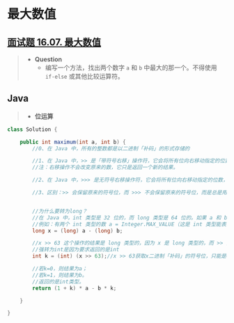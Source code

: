 # 最大数值

## [面试题 16.07. 最大数值](https://leetcode.cn/problems/maximum-lcci/)

> - **Question**
>   - 编写一个方法，找出两个数字 `a` 和 `b` 中最大的那一个。不得使用 `if-else` 或其他比较运算符。

## Java

> - **位运算**

```java
class Solution {

    public int maximum(int a, int b) {
        //0、在 Java 中，所有的整数都是以二进制「补码」的形式存储的

        //1、在 Java 中，>> 是「带符号右移」操作符，它会将所有位向右移动指定的位数，「左边」空出的位「用原来的符号位」填充。
        //注：右移操作不会改变原来的数，它只是返回一个新的结果。

        //2、在 Java 中，>>> 是无符号右移操作符，它会将所有位向右移动指定的位数，左边空出的位用 0 填充，不论原来的数是正数还是负数。

        //3、区别：>> 会保留原来的符号位，而 >>> 不会保留原来的符号位，而是总是用 0 填充。


        //为什么要转为long？
        //在 Java 中，int 类型是 32 位的，而 long 类型是 64 位的。如果 a 和 b 的值相差很大，那么 a - b 的结果可能会超出 int 类型的范围，导致溢出。
        //例如：有两个 int 类型的数 a = Integer.MAX_VALUE（这是 int 类型能表示的最大值，等于 2147483647）和 b = -1。如果直接计算 a - b，那么结果是 2147483648。但是，这个数超过了 int 类型能表示的最大值，所以会导致溢出。
        long x = (long) a - (long) b;

        //x >> 63 这个操作的结果是 long 类型的，因为 x 是 long 类型的，而 >> 操作符不会改变操作数的类型。
        //强转为int是因为要求返回的是int
        int k = (int) (x >> 63);//x >> 63获取x二进制「补码」的符号位，只能是0或-1，所有k为0或-1.

        //若k=0，则结果为a；
        //若k=1，则结果为b。
        //返回的是int类型。
        return (1 + k) * a - b * k;

    }

}
```
